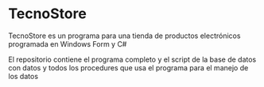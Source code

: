 # TecnoStore
TecnoStore es un programa para una tienda de productos electrónicos programada en Windows Form y C#

El repositorio contiene el programa completo y el script de la base de datos con datos y todos los procedures que usa el programa para el manejo de los datos

